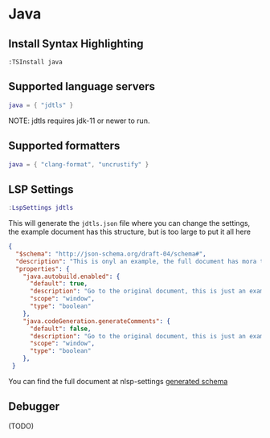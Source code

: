 # Java

## Install Syntax Highlighting

```vim
:TSInstall java
```

## Supported language servers

```lua
java = { "jdtls" }
```

NOTE: jdtls requires jdk-11 or newer to run.

## Supported formatters

```lua
java = { "clang-format", "uncrustify" }
```

## LSP Settings

```lua
:LspSettings jdtls
```
This will generate the `jdtls.json` file where you can change the settings, the example document has this structure, but is too large to put it all here
```json
{
  "$schema": "http://json-schema.org/draft-04/schema#",
  "description": "This is onyl an example, the full document has mora than 700 lines",
  "properties": {
    "java.autobuild.enabled": {
      "default": true,
      "description": "Go to the original document, this is just an example",
      "scope": "window",
      "type": "boolean"
    },
    "java.codeGeneration.generateComments": {
      "default": false,
      "description": "Go to the original document, this is just an example",
      "scope": "window",
      "type": "boolean"
    },
 }
```
You can find the full document at nlsp-settings [generated schema](https://github.com/tamago324/nlsp-settings.nvim/blob/main/schemas/_generated/jdtls.json)

## Debugger

(TODO)
